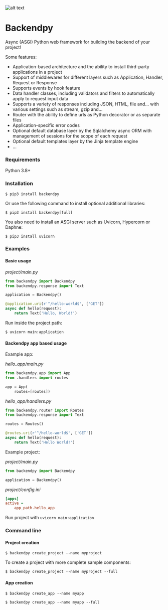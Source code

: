 ![alt text](https://github.com/savangco/backendpy/blob/master/assets/backendpy_logo_small.png?raw=true)

# Backendpy
Async (ASGI) Python web framework for building the backend of your project!

Some features:
* Application-based architecture and the ability to install third-party applications in a project
* Support of middlewares for different layers such as Application, Handler, Request or Response
* Supports events by hook feature
* Data handler classes, including validators and filters to automatically apply to request input data
* Supports a variety of responses including JSON, HTML, file and… with various settings such as stream, gzip and…
* Router with the ability to define urls as Python decorator or as separate files
* Application-specific error codes
* Optional default database layer by the Sqlalchemy async ORM with management of sessions for the scope of each request
* Optional default templates layer by the Jinja template engine
* …

### Requirements
Python 3.8+

### Installation
```shell
$ pip3 install backendpy
```
Or use the following command to install optional additional libraries:
```shell
$ pip3 install backendpy[full]
```
You also need to install an ASGI server such as Uvicorn, Hypercorn or Daphne:
```shell
$ pip3 install uvicorn
```
### Examples
#### Basic usage

*project/main.py*
```python
from backendpy import Backendpy
from backendpy.response import Text

application = Backendpy()

@application.uri(r'^/hello-world$', ['GET'])
async def hello(request):
    return Text('Hello, World!')
```
Run inside the project path:
```shell
$ uvicorn main:application
```

#### Backendpy app based usage

Example app:

*hello_app/main.py*
```python
from backendpy.app import App
from .handlers import routes

app = App(
    routes=[routes])
```
*hello_app/handlers.py*
```python
from backendpy.router import Routes
from backendpy.response import Text

routes = Routes()

@routes.uri(r'^/hello-world$', ['GET'])
async def hello(request):
    return Text('Hello World!')
```
Example project:

*project/main.py*
```python
from backendpy import Backendpy

application = Backendpy()
```
*project/config.ini*
```ini
[apps]
active =
    app_path.hello_app
```
Run project with `uvicorn main:application`

### Command line
#### Project creation
```shell
$ backendpy create_project --name myproject
```
To create a project with more complete sample components:
```shell
$ backendpy create_project --name myproject --full
```
#### App creation
```shell
$ backendpy create_app --name myapp
```
```shell
$ backendpy create_app --name myapp --full
```